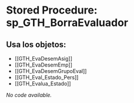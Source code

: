 # Stored Procedure: sp_GTH_BorraEvaluador

## Usa los objetos:
- [[GTH_EvaDesemAsig]]
- [[GTH_EvaDesemEmp]]
- [[GTH_EvaDesemGrupoEval]]
- [[GTH_Eval_Estado_Pers]]
- [[GTH_Evalua_Estado]]

*No code available.*

